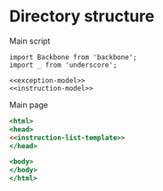 
# Directory structure

Main script

``` {.javascript file=src/main.js}
import Backbone from 'backbone';
import _ from 'underscore';

<<exception-model>>
<<instruction-model>>
```

Main page
```{.html file=src/main.html}
<html>
<head>
<<instruction-list-template>>
</head>

<body>
</body>
</html>
```